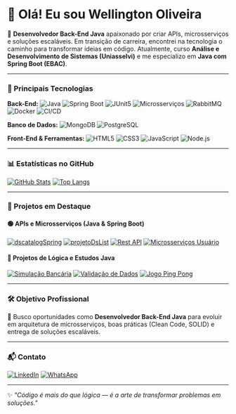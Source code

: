 # 👋 Olá! Eu sou **Wellington Oliveira**

🎯 **Desenvolvedor Back-End Java** apaixonado por criar APIs, microsserviços e soluções escaláveis. Em transição de carreira, encontrei na tecnologia o caminho para transformar ideias em código. Atualmente, curso **Análise e Desenvolvimento de Sistemas (Uniasselvi)** e me especializo em **Java com Spring Boot (EBAC)**.

---

### 🚀 Principais Tecnologias

**Back-End:**
![Java](https://img.shields.io/badge/Java-ED8B00?style=for-the-badge\&logo=openjdk\&logoColor=white) ![Spring Boot](https://img.shields.io/badge/Spring_Boot-6DB33F?style=for-the-badge\&logo=springboot\&logoColor=white) ![JUnit5](https://img.shields.io/badge/JUnit_5-25A162?style=for-the-badge\&logo=java\&logoColor=white) ![Microsserviços](https://img.shields.io/badge/Microservices-000000?style=for-the-badge\&logoColor=white) ![RabbitMQ](https://img.shields.io/badge/RabbitMQ-FF6600?style=for-the-badge\&logo=rabbitmq\&logoColor=white) ![Docker](https://img.shields.io/badge/Docker-2496ED?style=for-the-badge\&logo=docker\&logoColor=white) ![CI/CD](https://img.shields.io/badge/CI%2FCD-000000?style=for-the-badge\&logo=githubactions\&logoColor=white)

**Banco de Dados:**
![MongoDB](https://img.shields.io/badge/MongoDB-47A248?style=for-the-badge\&logo=mongodb\&logoColor=white)
![PostgreSQL](https://img.shields.io/badge/PostgreSQL-316192?style=for-the-badge\&logo=postgresql\&logoColor=white)

**Front-End & Ferramentas:**
![HTML5](https://img.shields.io/badge/HTML5-E34F26?style=for-the-badge\&logo=html5\&logoColor=white) ![CSS3](https://img.shields.io/badge/CSS3-1572B6?style=for-the-badge\&logo=css3\&logoColor=white) ![JavaScript](https://img.shields.io/badge/JavaScript-F7DF1E?style=for-the-badge\&logo=javascript\&logoColor=black) ![Node.js](https://img.shields.io/badge/Node.js-339933?style=for-the-badge\&logo=node.js\&logoColor=white)

---

### 📊 Estatísticas no GitHub

[![GitHub Stats](https://github-readme-stats.vercel.app/api?username=wellingtonadonai\&show_icons=true\&theme=dark)](https://github.com/wellingtonadonai)
[![Top Langs](https://github-readme-stats.vercel.app/api/top-langs/?username=wellingtonadonai\&layout=compact\&theme=dark)](https://github.com/anuraghazra/github-readme-stats)

---

### 🧪 Projetos em Destaque

#### 🟢 **APIs e Microsserviços (Java & Spring Boot)**

[![dscatalogSpring](https://github-readme-stats.vercel.app/api/pin/?username=wellingtonadonai\&repo=dscatalogSpring\&theme=dark)](https://github.com/wellingtonadonai/dscatalogSpring)
[![projetoDsList](https://github-readme-stats.vercel.app/api/pin/?username=wellingtonadonai\&repo=projetoDsList\&theme=dark)](https://github.com/wellingtonadonai/projetoDsList)
[![Rest API](https://github-readme-stats.vercel.app/api/pin/?username=wellingtonadonai\&repo=Rest-with-spring-boot-and-java\&theme=dark)](https://github.com/wellingtonadonai/Rest-with-spring-boot-and-java)
[![Microsserviços Usuário](https://github-readme-stats.vercel.app/api/pin/?username=wellingtonadonai\&repo=microsservicosUsuario\&theme=dark)](https://github.com/wellingtonadonai/microsservicosUsuario)

#### 🧩 **Projetos de Lógica e Estudos Java**

[![Simulação Bancária](https://github-readme-stats.vercel.app/api/pin/?username=wellingtonadonai\&repo=SimulacaodeContaBancaria-Java\&theme=dark)](https://github.com/wellingtonadonai/SimulacaodeContaBancaria-Java)
[![Validação de Dados](https://github-readme-stats.vercel.app/api/pin/?username=wellingtonadonai\&repo=SistemadeValidacao-ProcessoSeletivo\&theme=dark)](https://github.com/wellingtonadonai/SistemadeValidacao-ProcessoSeletivo)
[![Jogo Ping Pong](https://github-readme-stats.vercel.app/api/pin/?username=wellingtonadonai\&repo=Jogo-Ping-Pong\&theme=dark)](https://github.com/wellingtonadonai/Jogo-Ping-Pong)

---

### 🛠️ Objetivo Profissional

📌 Busco oportunidades como **Desenvolvedor Back-End Java** para evoluir em arquitetura de microsserviços, boas práticas (Clean Code, SOLID) e entrega de soluções escaláveis.

---

### 📬 Contato

[![LinkedIn](https://img.shields.io/badge/LinkedIn-0077B5?style=for-the-badge\&logo=linkedin\&logoColor=white)](https://www.linkedin.com/in/wellingtonoliveira-dev/)
[![WhatsApp](https://img.shields.io/badge/Whatsapp-25D366?style=for-the-badge\&logo=whatsapp\&logoColor=white)](https://wa.me/5517992845056)

---

✨ *"Código é mais do que lógica — é a arte de transformar problemas em soluções."*
